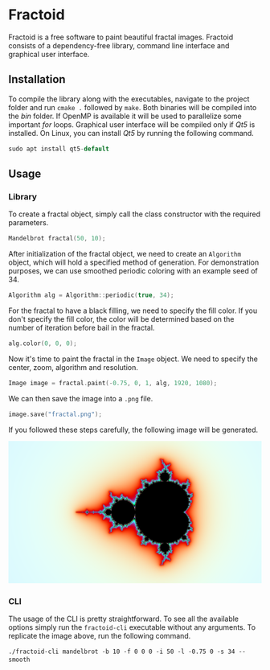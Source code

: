 # Fractoid

Fractoid is a free software to paint beautiful fractal images. Fractoid consists of a dependency-free library,
command line interface and graphical user interface.

## Installation

To compile the library along with the executables, navigate to the project folder and run `cmake .`
followed by `make`. Both binaries will be compiled into the *bin* folder. If OpenMP is available it will be used to
parallelize some important *for* loops. Graphical user interface will be compiled only if *Qt5* is installed. On Linux,
you can install *Qt5* by running the following command.
```c++
sudo apt install qt5-default
```

## Usage

### Library

To create a fractal object, simply call the class constructor with the required parameters.
```c++
Mandelbrot fractal(50, 10);
```
After initialization of the fractal object, we need to create an `Algorithm` object, which will hold a specified method
of generation. For demonstration purposes, we can use smoothed periodic coloring with an example seed of 34.
```c++
Algorithm alg = Algorithm::periodic(true, 34);
```
For the fractal to have a black filling, we need to specify the fill color. If you don't specify the fill color, the
color will be determined based on the number of iteration before bail in the fractal.
```c++
alg.color(0, 0, 0);
```
Now it's time to paint the fractal in the `Image` object. We need to specify the center, zoom, algorithm and resolution.
```c++
Image image = fractal.paint(-0.75, 0, 1, alg, 1920, 1080);
```
We can then save the image into a `.png` file.
```c++
image.save("fractal.png");
```
If you followed these steps carefully, the following image will be generated.

![example1.png](./img/example1.png)

### CLI

The usage of the CLI is pretty straightforward. To see all the available options simply run the `fractoid-cli`
executable without any arguments. To replicate the image above, run the following command.
```shell
./fractoid-cli mandelbrot -b 10 -f 0 0 0 -i 50 -l -0.75 0 -s 34 --smooth
```
